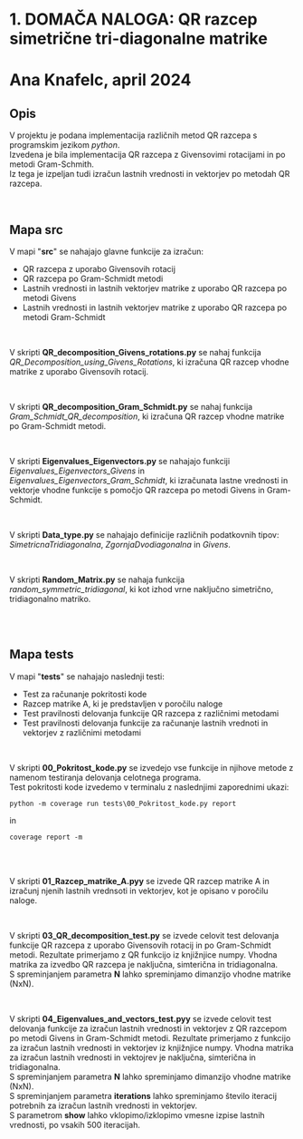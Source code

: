 # 1. DOMAČA NALOGA: QR razcep simetrične tri-diagonalne matrike

# Ana Knafelc, april 2024

## Opis

V projektu je podana implementacija različnih metod QR razcepa s programskim jezikom *python*.\
Izvedena je bila implementacija QR razcepa z Givensovimi rotacijami in po metodi Gram-Schmith.\
Iz tega je izpeljan tudi izračun lastnih vrednosti in vektorjev po metodah QR razcepa.

<br/>


## Mapa src

V mapi "**src**" se nahajajo glavne funkcije za izračun:
- QR razcepa z uporabo Givensovih rotacij
- QR razcepa po Gram-Schmidt metodi
- Lastnih vrednosti in lastnih vektorjev matrike z uporabo QR razcepa po metodi Givens
- Lastnih vrednosti in lastnih vektorjev matrike z uporabo QR razcepa po metodi Gram-Schmidt

<br/>

V skripti **QR_decomposition_Givens_rotations.py** se nahaj funkcija *QR_Decomposition_using_Givens_Rotations*, ki izračuna QR razcep vhodne matrike z uporabo Givensovih rotacij.

<br/>

V skripti **QR_decomposition_Gram_Schmidt.py** se nahaj funkcija *Gram_Schmidt_QR_decomposition*, ki izračuna QR razcep vhodne matrike po Gram-Schmidt metodi.

<br/>

V skripti **Eigenvalues_Eigenvectors.py** se nahajajo funkciji *Eigenvalues_Eigenvectors_Givens* in *Eigenvalues_Eigenvectors_Gram_Schmidt*, ki izračunata lastne vrednosti in vektorje vhodne funkcije s pomočjo QR razcepa po metodi Givens in Gram-Schmidt.

<br/>

V skripti **Data_type.py** se nahajajo definicije različnih podatkovnih tipov: *SimetricnaTridiagonalna*, *ZgornjaDvodiagonalna* in *Givens*.

<br/>

V skripti **Random_Matrix.py** se nahaja funkcija *random_symmetric_tridiagonal*, ki kot izhod vrne naključno simetrično, tridiagonalno matriko.


<br/>
<br/>

## Mapa tests

V mapi "**tests**" se nahajajo naslednji testi:
- Test za računanje pokritosti kode
- Razcep matrike A, ki je predstavljen v poročilu naloge
- Test pravilnosti delovanja funkcije QR razcepa z različnimi metodami
- Test pravilnosti delovanja funkcije za računanje lastnih vrednoti in vektorjev z različnimi metodami

<br/>

V skripti **00_Pokritost_kode.py** se izvedejo vse funkcije in njihove metode z namenom testiranja delovanja celotnega programa.\
Test pokritosti kode izvedemo v terminalu z naslednjimi zaporednimi ukazi:
```shell
python -m coverage run tests\00_Pokritost_kode.py report
```
in
```shell
coverage report -m
```

<br/>
<br/>

V skripti **01_Razcep_matrike_A.pyy** se izvede QR razcep matrike A in izračunj njenih lastnih vrednsoti in vektorjev, kot je opisano v poročilu naloge. 

<br/>


V skripti **03_QR_decomposition_test.py** se izvede celovit test delovanja funkcije QR razcepa z uporabo Givensovih rotacij in po Gram-Schmidt metodi. Rezultate primerjamo z QR funkcijo iz knjižnjice numpy. Vhodna matrika za izvedbo QR razcepa je naključna, simterična in tridiagonalna.\
S spreminjanjem parametra **N** lahko spreminjamo dimanzijo vhodne matrike (NxN).

<br/>

V skripti **04_Eigenvalues_and_vectors_test.pyy** se izvede celovit test delovanja funkcije za izračun lastnih vrednosti in vektorjev z QR razcepom po metodi Givens in Gram-Schmidt metodi. Rezultate primerjamo z funkcijo za izračun lastnih vrednosti in vektorjev iz knjižnjice numpy. Vhodna matrika za izračun lastnih vrednosti in vektojrev je naključna, simterična in tridiagonalna.\
S spreminjanjem parametra **N** lahko spreminjamo dimanzijo vhodne matrike (NxN).\
S spreminjanjem parametra **iterations** lahko spreminjamo število iteracij potrebnih za izračun lastnih vrednosti in vektorjev.\
S parametrom **show** lahko vklopimo/izklopimo vmesne izpise lastnih vrednosti, po vsakih 500 iteracijah.
